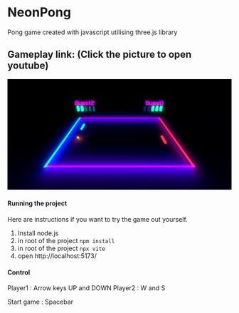 # NeonPong

Pong game created with javascript utilising three.js library

## Gameplay link: (Click the picture to open youtube)
 
[![Video Thumbnail](https://raw.githubusercontent.com/TTalvenH/project_thumbnails/master/NeonPong.png)](https://youtu.be/bX-DhFDQ6v8)

#### Running the project
Here are instructions if you want to try the game out yourself.

1. Install node.js
2. in root of the project `npm install`
3. in root of the project `npx vite`
4. open http://localhost:5173/

#### Control

Player1 : Arrow keys UP and DOWN
Player2 : W and S

Start game : Spacebar


